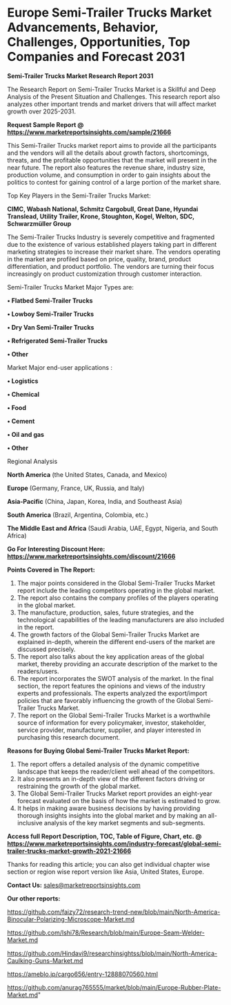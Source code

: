 # Europe Semi-Trailer Trucks Market Advancements, Behavior, Challenges, Opportunities, Top Companies and Forecast 2031

<strong>Semi-Trailer Trucks Market Research Report 2031</strong>

The Research Report on Semi-Trailer Trucks Market is a Skillful and Deep Analysis of the Present Situation and Challenges. This research report also analyzes other important trends and market drivers that will affect market growth over 2025-2031.

<strong>Request Sample Report @ <a href=https://www.marketreportsinsights.com/sample/21666>https://www.marketreportsinsights.com/sample/21666</a></strong>

This Semi-Trailer Trucks market report aims to provide all the participants and the vendors will all the details about growth factors, shortcomings, threats, and the profitable opportunities that the market will present in the near future. The report also features the revenue share, industry size, production volume, and consumption in order to gain insights about the politics to contest for gaining control of a large portion of the market share.

Top Key Players in the Semi-Trailer Trucks Market:

<strong>CIMC, Wabash National, Schmitz Cargobull, Great Dane, Hyundai Translead, Utility Trailer, Krone, Stoughton, Kogel, Welton, SDC, Schwarzmüller Group</strong>

The Semi-Trailer Trucks Industry is severely competitive and fragmented due to the existence of various established players taking part in different marketing strategies to increase their market share. The vendors operating in the market are profiled based on price, quality, brand, product differentiation, and product portfolio. The vendors are turning their focus increasingly on product customization through customer interaction.

Semi-Trailer Trucks Market Major Types are:

<strong>• Flatbed Semi-Trailer Trucks

• Lowboy Semi-Trailer Trucks

• Dry Van Semi-Trailer Trucks

• Refrigerated Semi-Trailer Trucks

• Other</strong>

Market Major end-user applications :

<strong>• Logistics

• Chemical

• Food

• Cement

• Oil and gas

• Other</strong>

Regional Analysis

</u><strong><b>North America</b></strong> (the United States, Canada, and Mexico)

<strong><b>Europe </b></strong>(Germany, France, UK, Russia, and Italy)

<strong><b>Asia-Pacific</b></strong> (China, Japan, Korea, India, and Southeast Asia)

<strong><b>South America</b></strong> (Brazil, Argentina, Colombia, etc.)

<strong><b>The Middle East and Africa</b></strong> (Saudi Arabia, UAE, Egypt, Nigeria, and South Africa)

<strong>Go For Interesting Discount Here: <a href=https://www.marketreportsinsights.com/discount/21666>https://www.marketreportsinsights.com/discount/21666</a></strong>

<strong>Points Covered in The Report:</strong>
<ol>
  <li>The major points considered in the Global Semi-Trailer Trucks Market report include the leading competitors operating in the global market.</li>
  <li>The report also contains the company profiles of the players operating in the global market.</li>
  <li>The manufacture, production, sales, future strategies, and the technological capabilities of the leading manufacturers are also included in the report.</li>
  <li>The growth factors of the Global Semi-Trailer Trucks Market are explained in-depth, wherein the different end-users of the market are discussed precisely.</li>
  <li>The report also talks about the key application areas of the global market, thereby providing an accurate description of the market to the readers/users.</li>
  <li>The report incorporates the SWOT analysis of the market. In the final section, the report features the opinions and views of the industry experts and professionals. The experts analyzed the export/import policies that are favorably influencing the growth of the Global Semi-Trailer Trucks Market.</li>
  <li>The report on the Global Semi-Trailer Trucks Market is a worthwhile source of information for every policymaker, investor, stakeholder, service provider, manufacturer, supplier, and player interested in purchasing this research document.</li>
</ol>
<strong>Reasons for Buying Global Semi-Trailer Trucks Market Report:</strong>

<ol>
  <li>The report offers a detailed analysis of the dynamic competitive landscape that keeps the reader/client well ahead of the competitors.</li>
  <li>It also presents an in-depth view of the different factors driving or restraining the growth of the global market.</li>
  <li>The Global Semi-Trailer Trucks Market report provides an eight-year forecast evaluated on the basis of how the market is estimated to grow.</li>
  <li>It helps in making aware business decisions by having providing thorough insights insights into the global market and by making an all-inclusive analysis of the key market segments and sub-segments.</li>
</ol>
<strong>Access full Report Description, TOC, Table of Figure, Chart, etc. @ <a href=https://www.marketreportsinsights.com/industry-forecast/global-semi-trailer-trucks-market-growth-2021-21666>https://www.marketreportsinsights.com/industry-forecast/global-semi-trailer-trucks-market-growth-2021-21666</a></strong>


Thanks for reading this article; you can also get individual chapter wise section or region wise report version like Asia, United States, Europe.

<strong>Contact Us:</strong>
sales@marketreportsinsights.com

<strong>Our other reports:</strong>

<a href=https://github.com/faizy72/research-trend-new/blob/main/North-America-Binocular-Polarizing-Microscope-Market.md>https://github.com/faizy72/research-trend-new/blob/main/North-America-Binocular-Polarizing-Microscope-Market.md</a>

<a href=https://github.com/Ishi78/Research/blob/main/Europe-Seam-Welder-Market.md>https://github.com/Ishi78/Research/blob/main/Europe-Seam-Welder-Market.md</a>

<a href=https://github.com/Hindavi9/researchinsightss/blob/main/North-America-Caulking-Guns-Market.md>https://github.com/Hindavi9/researchinsightss/blob/main/North-America-Caulking-Guns-Market.md</a>

<a href=https://ameblo.jp/cargo656/entry-12888070560.html>https://ameblo.jp/cargo656/entry-12888070560.html</a>

<a href=https://github.com/anurag765555/market/blob/main/Europe-Rubber-Plate-Market.md>https://github.com/anurag765555/market/blob/main/Europe-Rubber-Plate-Market.md</a>"
